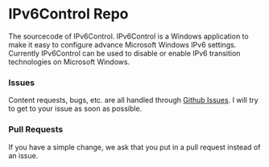 IPv6Control Repo
============
The sourcecode of IPv6Control. 
IPv6Control is a Windows application to make it easy to configure advance Microsoft Windows IPv6 settings. 
Currently IPv6Control can be used to disable or enable IPv6 transition technologies on Microsoft Windows.

### Issues
Content requests, bugs, etc. are all handled through [Github Issues](https://github.com/D9ping/IPv6RegTweakGUI/issues).
I will try to get to your issue as soon as possible. 

### Pull Requests
If you have a simple change, we ask that you put in a pull request instead of an issue. 
